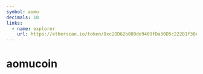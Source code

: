 ```yaml
---
symbol: aomu
decimals: 18
links:
  - name: explorer
    url: https://etherscan.io/token/0xc2DD62b809de9409fDa30D5c222B1f30A850ed84
---
```


# aomucoin
